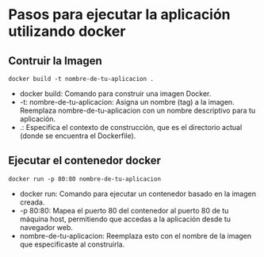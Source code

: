 # Pasos para ejecutar la aplicación utilizando docker

## Contruir la Imagen

`docker build -t nombre-de-tu-aplicacion .`
 - docker build: Comando para construir una imagen Docker.
  - -t: nombre-de-tu-aplicacion: Asigna un nombre (tag) a la imagen. Reemplaza nombre-de-tu-aplicacion con un nombre descriptivo para tu aplicación.
  - .: Especifica el contexto de construcción, que es el directorio actual (donde se encuentra el Dockerfile).

## Ejecutar el contenedor docker

`docker run -p 80:80 nombre-de-tu-aplicacion`

- docker run: Comando para ejecutar un contenedor basado en la imagen creada.
- -p 80:80: Mapea el puerto 80 del contenedor al puerto 80 de tu máquina host, permitiendo que accedas a la aplicación desde tu navegador web.
- nombre-de-tu-aplicacion: Reemplaza esto con el nombre de la imagen que especificaste al construirla.
